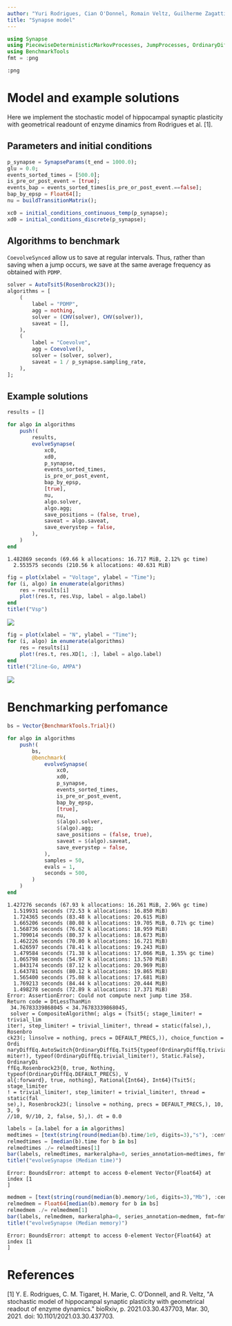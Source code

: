 ```yaml
---
author: "Yuri Rodrigues, Cian O'Donnel, Romain Veltz, Guilherme Zagatti"
title: "Synapse model"
---
```

```julia
using Synapse
using PiecewiseDeterministicMarkovProcesses, JumpProcesses, OrdinaryDiffEq, Plots
using BenchmarkTools
fmt = :png
```

```
:png
```





# Model and example solutions

Here we implement the stochastic model of hippocampal synaptic plasticity with geometrical readount of enzyme dinamics from Rodrigues et al. [1].


## Parameters and initial conditions

```julia
p_synapse = SynapseParams(t_end = 1000.0);
glu = 0.0;
events_sorted_times = [500.0];
is_pre_or_post_event = [true];
events_bap = events_sorted_times[is_pre_or_post_event.==false];
bap_by_epsp = Float64[];
nu = buildTransitionMatrix();
```


```julia
xc0 = initial_conditions_continuous_temp(p_synapse);
xd0 = initial_conditions_discrete(p_synapse);
```




## Algorithms to benchmark

`CoevolveSynced` allow us to save at regular intervals. Thus, rather than saving when a jump occurs, we save at the same average frequency as obtained with `PDMP`.

```julia
solver = AutoTsit5(Rosenbrock23());
algorithms = [
    (
        label = "PDMP",
        agg = nothing,
        solver = (CHV(solver), CHV(solver)),
        saveat = [],
    ),
    (
        label = "Coevolve",
        agg = Coevolve(),
        solver = (solver, solver),
        saveat = 1 / p_synapse.sampling_rate,
    ),
];
```




## Example solutions

```julia
results = []

for algo in algorithms
    push!(
        results,
        evolveSynapse(
            xc0,
            xd0,
            p_synapse,
            events_sorted_times,
            is_pre_or_post_event,
            bap_by_epsp,
            [true],
            nu,
            algo.solver,
            algo.agg;
            save_positions = (false, true),
            saveat = algo.saveat,
            save_everystep = false,
        ),
    )
end
```

```
1.482869 seconds (69.66 k allocations: 16.717 MiB, 2.12% gc time)
  2.553575 seconds (210.56 k allocations: 40.631 MiB)
```



```julia
fig = plot(xlabel = "Voltage", ylabel = "Time");
for (i, algo) in enumerate(algorithms)
    res = results[i]
    plot!(res.t, res.Vsp, label = algo.label)
end
title!("Vsp")
```

![](figures/Synapse_6_1.png)

```julia
fig = plot(xlabel = "N", ylabel = "Time");
for (i, algo) in enumerate(algorithms)
    res = results[i]
    plot!(res.t, res.XD[1, :], label = algo.label)
end
title!("2line-Go, AMPA")
```

![](figures/Synapse_7_1.png)



# Benchmarking perfomance

```julia
bs = Vector{BenchmarkTools.Trial}()

for algo in algorithms
    push!(
        bs,
        @benchmark(
            evolveSynapse(
                xc0,
                xd0,
                p_synapse,
                events_sorted_times,
                is_pre_or_post_event,
                bap_by_epsp,
                [true],
                nu,
                $(algo).solver,
                $(algo).agg;
                save_positions = (false, true),
                saveat = $(algo).saveat,
                save_everystep = false,
            ),
            samples = 50,
            evals = 1,
            seconds = 500,
        )
    )
end
```

```
1.427276 seconds (67.93 k allocations: 16.261 MiB, 2.96% gc time)
  1.519931 seconds (72.53 k allocations: 16.850 MiB)
  1.724365 seconds (83.48 k allocations: 20.615 MiB)
  1.665206 seconds (80.08 k allocations: 19.705 MiB, 0.71% gc time)
  1.568736 seconds (76.62 k allocations: 18.959 MiB)
  1.709014 seconds (80.37 k allocations: 18.673 MiB)
  1.462226 seconds (70.80 k allocations: 16.721 MiB)
  1.626597 seconds (78.41 k allocations: 19.243 MiB)
  1.479584 seconds (71.38 k allocations: 17.066 MiB, 1.35% gc time)
  1.065798 seconds (54.97 k allocations: 13.570 MiB)
  1.843174 seconds (87.12 k allocations: 20.969 MiB)
  1.643781 seconds (80.12 k allocations: 19.865 MiB)
  1.565400 seconds (75.08 k allocations: 17.681 MiB)
  1.769213 seconds (84.44 k allocations: 20.444 MiB)
  1.498278 seconds (72.89 k allocations: 17.371 MiB)
Error: AssertionError: Could not compute next jump time 358.
Return code = DtLessThanMin
 34.76783339868045 < 34.76783339868045,
 solver = CompositeAlgorithm(; algs = (Tsit5(; stage_limiter! = trivial_lim
iter!, step_limiter! = trivial_limiter!, thread = static(false),), Rosenbro
ck23(; linsolve = nothing, precs = DEFAULT_PRECS,)), choice_function = Ordi
naryDiffEq.AutoSwitch{OrdinaryDiffEq.Tsit5{typeof(OrdinaryDiffEq.trivial_li
miter!), typeof(OrdinaryDiffEq.trivial_limiter!), Static.False}, OrdinaryDi
ffEq.Rosenbrock23{0, true, Nothing, typeof(OrdinaryDiffEq.DEFAULT_PRECS), V
al{:forward}, true, nothing}, Rational{Int64}, Int64}(Tsit5(; stage_limiter
! = trivial_limiter!, step_limiter! = trivial_limiter!, thread = static(fal
se),), Rosenbrock23(; linsolve = nothing, precs = DEFAULT_PRECS,), 10, 3, 9
//10, 9//10, 2, false, 5),). dt = 0.0
```



```julia
labels = [a.label for a in algorithms]
medtimes = [text(string(round(median(b).time/1e9, digits=3),"s"), :center, 12) for b in bs]
relmedtimes = [median(b).time for b in bs]
relmedtimes ./= relmedtimes[1]
bar(labels, relmedtimes, markeralpha=0, series_annotation=medtimes, fmt=fmt)
title!("evolveSynapse (Median time)")
```

```
Error: BoundsError: attempt to access 0-element Vector{Float64} at index [1
]
```



```julia
medmem = [text(string(round(median(b).memory/1e6, digits=3),"Mb"), :center, 12) for b in bs]
relmedmem = Float64[median(b).memory for b in bs]
relmedmem ./= relmedmem[1]
bar(labels, relmedmem, markeralpha=0, series_annotation=medmem, fmt=fmt)
title!("evolveSynapse (Median memory)")
```

```
Error: BoundsError: attempt to access 0-element Vector{Float64} at index [1
]
```





# References

[1] Y. E. Rodrigues, C. M. Tigaret, H. Marie, C. O’Donnell, and R. Veltz, "A stochastic model of hippocampal synaptic plasticity with geometrical readout of enzyme dynamics." bioRxiv, p. 2021.03.30.437703, Mar. 30, 2021. doi: 10.1101/2021.03.30.437703.

